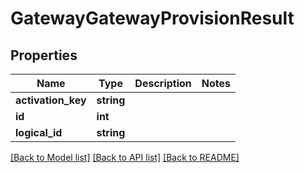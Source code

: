 # GatewayGatewayProvisionResult

## Properties
Name | Type | Description | Notes
------------ | ------------- | ------------- | -------------
**activation_key** | **string** |  | 
**id** | **int** |  | 
**logical_id** | **string** |  | 

[[Back to Model list]](../README.md#documentation-for-models) [[Back to API list]](../README.md#documentation-for-api-endpoints) [[Back to README]](../README.md)


